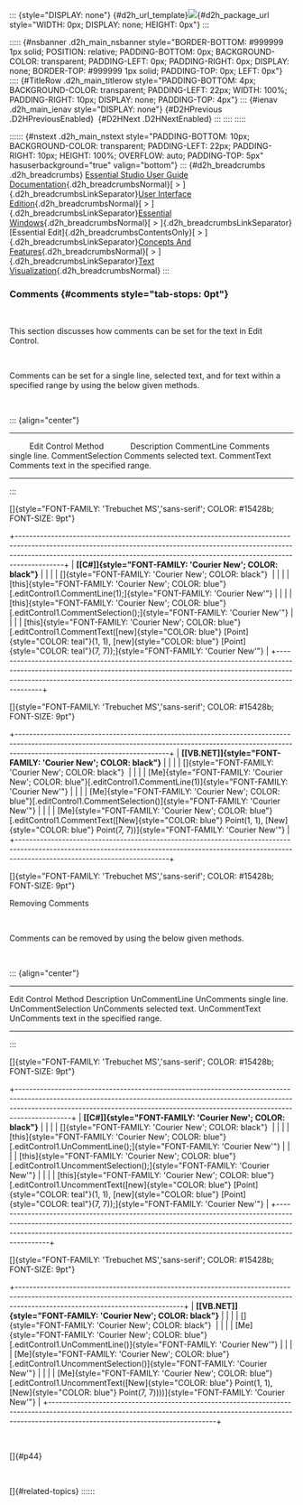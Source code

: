 ::: {style="DISPLAY: none"}
[](ms-xhelp:///?Id=d2h_url_template){#d2h_url_template}![](!package_url!){#d2h_package_url style="WIDTH: 0px; DISPLAY: none; HEIGHT: 0px"}
:::

::::: {#nsbanner .d2h_main_nsbanner style="BORDER-BOTTOM: #999999 1px solid; POSITION: relative; PADDING-BOTTOM: 0px; BACKGROUND-COLOR: transparent; PADDING-LEFT: 0px; PADDING-RIGHT: 0px; DISPLAY: none; BORDER-TOP: #999999 1px solid; PADDING-TOP: 0px; LEFT: 0px"}
:::: {#TitleRow .d2h_main_titlerow style="PADDING-BOTTOM: 4px; BACKGROUND-COLOR: transparent; PADDING-LEFT: 22px; WIDTH: 100%; PADDING-RIGHT: 10px; DISPLAY: none; PADDING-TOP: 4px"}
::: {#ienav .d2h_main_ienav style="DISPLAY: none"}
[](ms-xhelp:///?Id=b67a3812-e17c-4641-9220-2493e4434b4e){#D2HPrevious .D2HPreviousEnabled}  [](ms-xhelp:///?Id=a847a1db-9b9a-4a3e-a9ad-81513e46df34){#D2HNext .D2HNextEnabled}
:::
::::
:::::

:::::: {#nstext .d2h_main_nstext style="PADDING-BOTTOM: 10px; BACKGROUND-COLOR: transparent; PADDING-LEFT: 22px; PADDING-RIGHT: 10px; HEIGHT: 100%; OVERFLOW: auto; PADDING-TOP: 5px" hasuserbackground="true" valign="bottom"}
::: {#d2h_breadcrumbs .d2h_breadcrumbs}
[Essential Studio User Guide Documentation](ms-xhelp:///?Id=12457748-09e3-4d74-a240-8e049cedf030){.d2h_breadcrumbsNormal}[ \> ]{.d2h_breadcrumbsLinkSeparator}[User Interface Edition](ms-xhelp:///?Id=c29296b7-531c-413b-a0ec-488ca1f7f669){.d2h_breadcrumbsNormal}[ \> ]{.d2h_breadcrumbsLinkSeparator}[Essential Windows](ms-xhelp:///?Id=e60759d8-47a4-4570-9d7a-16a68d63f2ea){.d2h_breadcrumbsNormal}[ \> ]{.d2h_breadcrumbsLinkSeparator}[Essential Edit]{.d2h_breadcrumbsContentsOnly}[ \> ]{.d2h_breadcrumbsLinkSeparator}[Concepts And Features](ms-xhelp:///?Id=7c39cee6-8434-4711-a18e-efaba8ac85c0){.d2h_breadcrumbsNormal}[ \> ]{.d2h_breadcrumbsLinkSeparator}[Text Visualization](ms-xhelp:///?Id=03937960-0195-4ded-b842-e48212f822d3){.d2h_breadcrumbsNormal}
:::

### Comments {#comments style="tab-stops: 0pt"}

 

This section discusses how comments can be set for the text in Edit Control.

 

Comments can be set for a single line, selected text, and for text within a specified range by using the below given methods.

 

::: {align="center"}
  ----------------------------------------- ---------------------------------------
           Edit Control Method              Description
  CommentLine                               Comments single line.
  CommentSelection                          Comments selected text.
  CommentText                               Comments text in the specified range.
  ----------------------------------------- ---------------------------------------
:::

[]{style="FONT-FAMILY: 'Trebuchet MS','sans-serif'; COLOR: #15428b; FONT-SIZE: 9pt"} 

+-------------------------------------------------------------------------------------------------------------------------------------------------------------------------------------------------------------------------------------------------------+
| **[\[C#\]]{style="FONT-FAMILY: 'Courier New'; COLOR: black"}**                                                                                                                                                                                        |
|                                                                                                                                                                                                                                                       |
| []{style="FONT-FAMILY: 'Courier New'; COLOR: black"}                                                                                                                                                                                                  |
|                                                                                                                                                                                                                                                       |
| [this]{style="FONT-FAMILY: 'Courier New'; COLOR: blue"}[.editControl1.CommentLine(1);]{style="FONT-FAMILY: 'Courier New'"}                                                                                                                            |
|                                                                                                                                                                                                                                                       |
| [this]{style="FONT-FAMILY: 'Courier New'; COLOR: blue"}[.editControl1.CommentSelection();]{style="FONT-FAMILY: 'Courier New'"}                                                                                                                        |
|                                                                                                                                                                                                                                                       |
| [this]{style="FONT-FAMILY: 'Courier New'; COLOR: blue"}[.editControl1.CommentText([new]{style="COLOR: blue"} [Point]{style="COLOR: teal"}(1, 1), [new]{style="COLOR: blue"} [Point]{style="COLOR: teal"}(7, 7));]{style="FONT-FAMILY: 'Courier New'"} |
+-------------------------------------------------------------------------------------------------------------------------------------------------------------------------------------------------------------------------------------------------------+

[]{style="FONT-FAMILY: 'Trebuchet MS','sans-serif'; COLOR: #15428b; FONT-SIZE: 9pt"} 

+------------------------------------------------------------------------------------------------------------------------------------------------------------------------------------------------------+
| **[\[VB.NET\]]{style="FONT-FAMILY: 'Courier New'; COLOR: black"}**                                                                                                                                   |
|                                                                                                                                                                                                      |
| []{style="FONT-FAMILY: 'Courier New'; COLOR: black"}                                                                                                                                                 |
|                                                                                                                                                                                                      |
| [Me]{style="FONT-FAMILY: 'Courier New'; COLOR: blue"}[.editControl1.CommentLine(1)]{style="FONT-FAMILY: 'Courier New'"}                                                                              |
|                                                                                                                                                                                                      |
| [Me]{style="FONT-FAMILY: 'Courier New'; COLOR: blue"}[.editControl1.CommentSelection()]{style="FONT-FAMILY: 'Courier New'"}                                                                          |
|                                                                                                                                                                                                      |
| [Me]{style="FONT-FAMILY: 'Courier New'; COLOR: blue"}[.editControl1.CommentText([New]{style="COLOR: blue"} Point(1, 1), [New]{style="COLOR: blue"} Point(7, 7))]{style="FONT-FAMILY: 'Courier New'"} |
+------------------------------------------------------------------------------------------------------------------------------------------------------------------------------------------------------+

[]{style="FONT-FAMILY: 'Trebuchet MS','sans-serif'; COLOR: #15428b; FONT-SIZE: 9pt"} 

Removing Comments

 

Comments can be removed by using the below given methods.

 

::: {align="center"}
  --------------------- -----------------------------------------
  Edit Control Method   Description
  UnCommentLine         UnComments single line.
  UnCommentSelection    UnComments selected text.
  UnCommentText         UnComments text in the specified range.
  --------------------- -----------------------------------------
:::

[]{style="FONT-FAMILY: 'Trebuchet MS','sans-serif'; COLOR: #15428b; FONT-SIZE: 9pt"} 

+---------------------------------------------------------------------------------------------------------------------------------------------------------------------------------------------------------------------------------------------------------+
| **[\[C#\]]{style="FONT-FAMILY: 'Courier New'; COLOR: black"}**                                                                                                                                                                                          |
|                                                                                                                                                                                                                                                         |
| []{style="FONT-FAMILY: 'Courier New'; COLOR: black"}                                                                                                                                                                                                    |
|                                                                                                                                                                                                                                                         |
| [this]{style="FONT-FAMILY: 'Courier New'; COLOR: blue"}[.editControl1.UnCommentLine();]{style="FONT-FAMILY: 'Courier New'"}                                                                                                                             |
|                                                                                                                                                                                                                                                         |
| [this]{style="FONT-FAMILY: 'Courier New'; COLOR: blue"}[.editControl1.UncommentSelection();]{style="FONT-FAMILY: 'Courier New'"}                                                                                                                        |
|                                                                                                                                                                                                                                                         |
| [this]{style="FONT-FAMILY: 'Courier New'; COLOR: blue"}[.editControl1.UncommentText([new]{style="COLOR: blue"} [Point]{style="COLOR: teal"}(1, 1), [new]{style="COLOR: blue"} [Point]{style="COLOR: teal"}(7, 7));]{style="FONT-FAMILY: 'Courier New'"} |
+---------------------------------------------------------------------------------------------------------------------------------------------------------------------------------------------------------------------------------------------------------+

[]{style="FONT-FAMILY: 'Trebuchet MS','sans-serif'; COLOR: #15428b; FONT-SIZE: 9pt"} 

+----------------------------------------------------------------------------------------------------------------------------------------------------------------------------------------------------------+
| **[\[VB.NET\]]{style="FONT-FAMILY: 'Courier New'; COLOR: black"}**                                                                                                                                       |
|                                                                                                                                                                                                          |
| []{style="FONT-FAMILY: 'Courier New'; COLOR: black"}                                                                                                                                                     |
|                                                                                                                                                                                                          |
| [Me]{style="FONT-FAMILY: 'Courier New'; COLOR: blue"}[.editControl1.UnCommentLine()]{style="FONT-FAMILY: 'Courier New'"}                                                                                 |
|                                                                                                                                                                                                          |
| [Me]{style="FONT-FAMILY: 'Courier New'; COLOR: blue"}[.editControl1.UncommentSelection()]{style="FONT-FAMILY: 'Courier New'"}                                                                            |
|                                                                                                                                                                                                          |
| [Me]{style="FONT-FAMILY: 'Courier New'; COLOR: blue"}[.editControl1.UncommentText([New]{style="COLOR: blue"} Point(1, 1), [New]{style="COLOR: blue"} Point(7, 7))))]{style="FONT-FAMILY: 'Courier New'"} |
+----------------------------------------------------------------------------------------------------------------------------------------------------------------------------------------------------------+

 

[]{#p44} 

 

[]{#related-topics}
::::::
